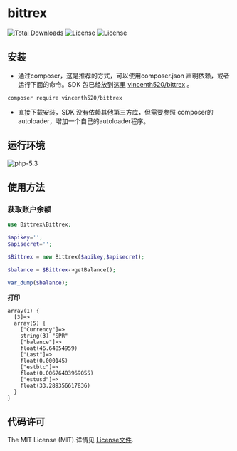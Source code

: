 # bittrex
[![Total Downloads](https://img.shields.io/packagist/dt/vincenth520/bittrex.svg)](https://packagist.org/packages/vincenth520/bittrex)
[![License](https://img.shields.io/badge/bittrex-v1.1-brightgreen.svg)](https://bittrex.com/Home/Api)
[![License](https://poser.pugx.org/vincenth520/bittrex/license.svg)](https://packagist.org/packages/vincenth520/bittrex)
## 安装
- 通过composer，这是推荐的方式，可以使用composer.json 声明依赖，或者运行下面的命令。SDK 包已经放到这里 [vincenth520/bittrex](https://packagist.org/packages/vincenth520/bittrex) 。

```
composer require vincenth520/bittrex
```

- 直接下载安装，SDK 没有依赖其他第三方库，但需要参照 composer的autoloader，增加一个自己的autoloader程序。

## 运行环境
![php-5.3](https://img.shields.io/badge/php-5.3-yellowgreen.svg)

## 使用方法

### 获取账户余额
 
```php
use Bittrex\Bittrex;

$apikey='';
$apisecret='';

$Bittrex = new Bittrex($apikey,$apisecret);

$balance = $Bittrex->getBalance();

var_dump($balance);
```

**打印**
```
array(1) {
  [3]=>
  array(5) {
    ["Currency"]=>
    string(3) "SPR"
    ["balance"]=>
    float(46.64854959)
    ["Last"]=>
    float(0.000145)
    ["estbtc"]=>
    float(0.00676403969055)
    ["estusd"]=>
    float(33.289356617836)
  }
}
```


## 代码许可
The MIT License (MIT).详情见 [License文件](https://github.com/vincenth520/bittrex/blob/master/LICENSE).
